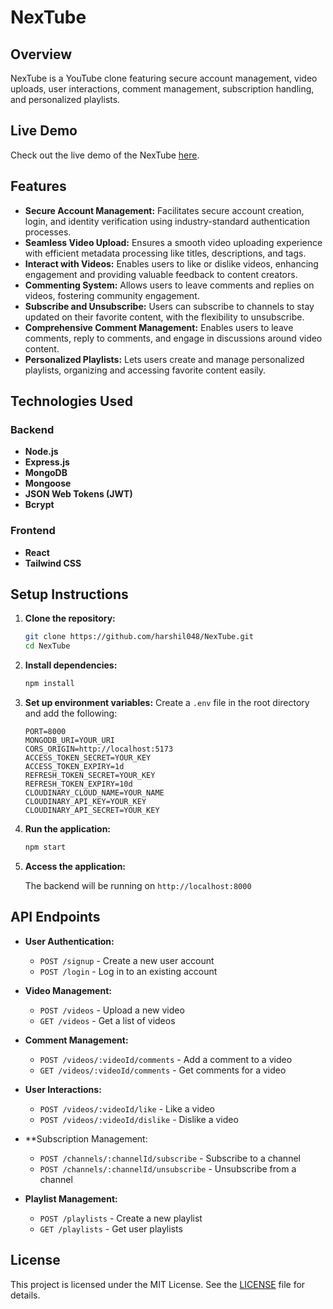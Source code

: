 
# NexTube

## Overview
NexTube is a YouTube clone featuring secure account management, video uploads, user interactions, comment management, subscription handling, and personalized playlists. 

## Live Demo

Check out the live demo of the NexTube [here](https://video-tube-frontend-harshil-bambhroliyas-projects.vercel.app/).

## Features

- **Secure Account Management:** Facilitates secure account creation, login, and identity verification using industry-standard authentication processes.
- **Seamless Video Upload:** Ensures a smooth video uploading experience with efficient metadata processing like titles, descriptions, and tags.
- **Interact with Videos:** Enables users to like or dislike videos, enhancing engagement and providing valuable feedback to content creators.
- **Commenting System:** Allows users to leave comments and replies on videos, fostering community engagement.
- **Subscribe and Unsubscribe:** Users can subscribe to channels to stay updated on their favorite content, with the flexibility to unsubscribe.
- **Comprehensive Comment Management:** Enables users to leave comments, reply to comments, and engage in discussions around video content.
- **Personalized Playlists:** Lets users create and manage personalized playlists, organizing and accessing favorite content easily.

## Technologies Used

### Backend
- **Node.js**
- **Express.js**
- **MongoDB**
- **Mongoose**
- **JSON Web Tokens (JWT)**
- **Bcrypt**

### Frontend
- **React**
- **Tailwind CSS**

## Setup Instructions

1. **Clone the repository:**
   
   ```sh
   git clone https://github.com/harshil048/NexTube.git
   cd NexTube
   ```

3. **Install dependencies:**
   
   ```sh
   npm install
   ```

5. **Set up environment variables:**
   Create a `.env` file in the root directory and add the following:

   ```
   PORT=8000
   MONGODB_URI=YOUR_URI
   CORS_ORIGIN=http://localhost:5173
   ACCESS_TOKEN_SECRET=YOUR_KEY
   ACCESS_TOKEN_EXPIRY=1d
   REFRESH_TOKEN_SECRET=YOUR_KEY
   REFRESH_TOKEN_EXPIRY=10d
   CLOUDINARY_CLOUD_NAME=YOUR_NAME
   CLOUDINARY_API_KEY=YOUR_KEY
   CLOUDINARY_API_SECRET=YOUR_KEY
   ```

6. **Run the application:**
   
   ```sh
   npm start
   ```

7. **Access the application:**
   
   The backend will be running on `http://localhost:8000`

## API Endpoints

- **User Authentication:**
  
  - `POST /signup` - Create a new user account
  - `POST /login` - Log in to an existing account

- **Video Management:**
  
  - `POST /videos` - Upload a new video
  - `GET /videos` - Get a list of videos

- **Comment Management:**
  
  - `POST /videos/:videoId/comments` - Add a comment to a video
  - `GET /videos/:videoId/comments` - Get comments for a video

- **User Interactions:**
  
  - `POST /videos/:videoId/like` - Like a video
  - `POST /videos/:videoId/dislike` - Dislike a video

- **Subscription Management:
  
  - `POST /channels/:channelId/subscribe` - Subscribe to a channel
  - `POST /channels/:channelId/unsubscribe` - Unsubscribe from a channel

- **Playlist Management:**
  
  - `POST /playlists` - Create a new playlist
  - `GET /playlists` - Get user playlists
    
## License

This project is licensed under the MIT License. See the [LICENSE](LICENSE) file for details.
